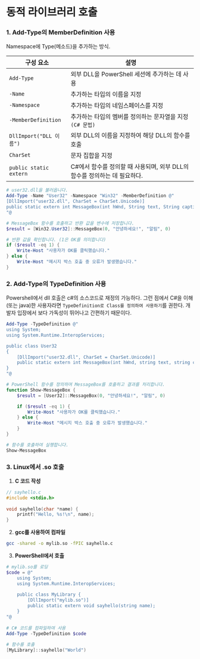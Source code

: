 # 동적 라이브러리 호출


### 1. Add-Type의 MemberDefinition 사용

Namespace에 Type(메소드)을 추가하는 방식. 

| 구성 요소                  | 설명                                            |
| ---------------------- | --------------------------------------------- |
| `Add-Type`             | 외부 DLL을 PowerShell 세션에 추가하는 데 사용              |
| `-Name`                | 추가하는 타입의 이름을 지정                               |
| `-Namespace`           | 추가하는 타입의 네임스페이스를 지정                           |
| `-MemberDefinition`    | 추가하는 타입의 멤버를 정의하는 문자열을 지정 `(C# 문법)`           |
| `DllImport("DLL 이름")`  | 외부 DLL의 이름을 지정하여 해당 DLL의 함수를 호출               |
| `CharSet`              | 문자 집합을 지정                                     |
| `public static extern` | C#에서 함수를 정의할 때 사용되며, 외부 DLL의 함수를 정의하는 데 필요하다. |
```powershell
# user32.dll을 불러옵니다.
Add-Type -Name "User32" -Namespace "Win32" -MemberDefinition @"
[DllImport("user32.dll", CharSet = CharSet.Unicode)]
public static extern int MessageBox(int hWnd, String text, String caption, uint type);
"@

# MessageBox 함수를 호출하고 반환 값을 변수에 저장합니다.
$result = [Win32.User32]::MessageBox(0, "안녕하세요!", "알림", 0)

# 반환 값을 확인합니다. (1은 OK를 의미합니다)
if ($result -eq 1) {
    Write-Host "사용자가 OK를 클릭했습니다."
} else {
    Write-Host "메시지 박스 호출 중 오류가 발생했습니다."
}
```

### 2. Add-Type의 TypeDefinition 사용

Powershell에서 dll 호출은 c#의 소스코드로 재정의 가능하다. 그런 점에서 C#을 이해(또는 java)한 사용자라면 `TypeDefinition로 Class를 정의하여 사용하기`를 권한다. 개발자 입장에서 보다 가독성이 뛰어나고 간편하기 때문이다. 

```powershell
Add-Type -TypeDefinition @"
using System;
using System.Runtime.InteropServices;

public class User32
{
    [DllImport("user32.dll", CharSet = CharSet.Unicode)]
    public static extern int MessageBox(int hWnd, string text, string caption, uint type);
}
"@

# PowerShell 함수를 정의하여 MessageBox를 호출하고 결과를 처리합니다.
function Show-MessageBox {
    $result = [User32]::MessageBox(0, "안녕하세요!", "알림", 0)

    if ($result -eq 1) {
        Write-Host "사용자가 OK를 클릭했습니다."
    } else {
        Write-Host "메시지 박스 호출 중 오류가 발생했습니다."
    }
}

# 함수를 호출하여 실행합니다.
Show-MessageBox

```

### 3. Linux에서 .so 호출

1. **C 코드 작성**
     
```c
// sayhello.c
#include <stdio.h>
    
void sayhello(char *name) {
    printf("Hello, %s!\n", name);
}
```
    
2. **gcc를 사용하여 컴파일**
     
```bash
gcc -shared -o mylib.so -fPIC sayhello.c
```
    
3. **PowerShell에서 호출**
    
```powershell
# mylib.so를 로딩
$code = @"
    using System;
    using System.Runtime.InteropServices;
    
    public class MyLibrary {
        [DllImport("mylib.so")]
        public static extern void sayhello(string name);
    }
"@
    
# C# 코드를 컴파일하여 사용
Add-Type -TypeDefinition $code
    
# 함수를 호출
[MyLibrary]::sayhello("World")
```
